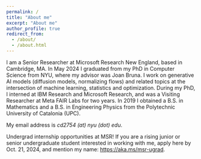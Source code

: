 ```yaml
---
permalink: /
title: "About me"
excerpt: "About me"
author_profile: true
redirect_from: 
  - /about/
  - /about.html
---
```

I am a Senior Researcher at Microsoft Research New England, based in Cambridge, MA. In May 2024 I graduated from my PhD in Computer Science from NYU, where my advisor was Joan Bruna. I work on generative AI models (diffusion models, normalizing flows) and related topics at the intersection of machine learning, statistics and optimization. During my PhD, I interned at IBM Research and Microsoft Research, and was a Visiting Researcher at Meta FAIR Labs for two years. 
In 2019 I obtained a B.S. in Mathematics and a B.S. in Engineering Physics from the Polytechnic University of Catalonia (UPC).  

My email address is _cd2754 (at) nyu (dot) edu_.

Undergrad internship opportunities at MSR! If you are a rising junior or senior undergraduate student interested in working with me, apply here by Oct. 21, 2024, and mention my name: https://aka.ms/msr-ugrad.
